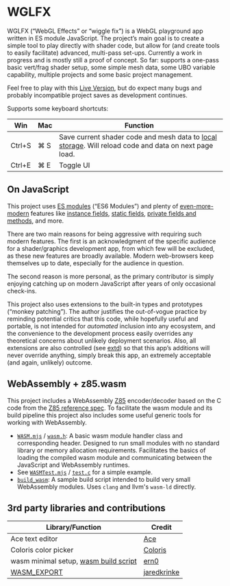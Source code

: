 # WGLFX
WGLFX (“WebGL Effects” or “wiggle fix”) is a WebGL playground app written in ES module JavaScript. The project’s main goal is to create a simple tool to play directly with shader code, but allow for (and create tools to easily facilitate) advanced, multi-pass set-ups. Currently a work in progress and is mostly still a proof of concept. So far: supports a one-pass basic vert/frag shader setup, some simple mesh data, some UBO variable capability, multiple projects and some basic project management.

Feel free to play with this [Live Version](https://tylermartin.net/wglfx), but do expect many bugs and probably incompatible project saves as development continues.

Supports some keyboard shortcuts:

| Win | Mac | Function |
| --- | --- | --- |
| Ctrl+S | ⌘ S | Save current shader code and mesh data to [local storage](https://developer.mozilla.org/en-US/docs/Web/API/Window/localStorage). Will reload code and data on next page load. |
| Ctrl+E | ⌘ E | Toggle UI |

## On JavaScript
This project uses [ES modules](https://developer.mozilla.org/en-US/docs/Web/JavaScript/Guide/Modules) (“ES6 Modules”) and plenty of [ even-more-modern](https://262.ecma-international.org/13.0/) features like [instance fields](https://developer.mozilla.org/en-US/docs/Web/JavaScript/Reference/Classes/Public_class_fields), [static fields](https://developer.mozilla.org/en-US/docs/Web/JavaScript/Reference/Classes/static), [private fields and methods](https://developer.mozilla.org/en-US/docs/Web/JavaScript/Reference/Classes/Private_properties), and more. 

There are two main reasons for being aggressive with requiring such modern features. The first is an acknowledgment of the specific audience for a shader/graphics development app, from which few will be excluded, as these new features are broadly available. Modern web-browsers keep themselves up to date, especially for the audience in question.

The second reason is more personal, as the primary contributor is simply enjoying catching up on modern JavaScript after years of only occasional check-ins.

This project also uses extensions to the built-in types and prototypes (“monkey patching”). The author justifies the out-of-vogue practice by reminding potential critics that this code, while hopefully useful and portable, is not intended for *automated* inclusion into any ecosystem, and the convenience to the development process easily overrides any theoretical concerns about unlikely deployment scenarios. Also, all extensions are also controlled (see [extd](02_DEPLOY/js/common/common-extension.mjs#L5-L13)) so that this app’s additions will never override anything, simply break this app, an extremely acceptable (and again, unlikely) outcome.

## WebAssembly + z85.wasm
This project includes a WebAssembly [Z85](https://rfc.zeromq.org/spec/32/) encoder/decoder based on the C code from the [Z85 reference spec](https://github.com/zeromq/rfc/blob/master/src/spec_32.c). To facilitate the wasm module and its build pipeline this project also includes some useful generic tools for working with WebAssembly.

- [`WASM.mjs`](02_DEPLOY/js/common/WASM.mjs) / [`wasm.h`](01_DEVELOP/wasm/wasm.h): A basic wasm module handler class and corresponding header. Designed to run small modules with no standard library or memory allocation requirements. Facilitates the basics of loading the compiled wasm module and communicating between the JavaScript and WebAssembly runtimes.
- See [`WASMTest.mjs`](02_DEPLOY/js/WASMTest.mjs) / [`test.c`](01_DEVELOP/wasm/test.c) for a simple example.
- [`build_wasm`](01_DEVELOP/wasm/build_wasm): A sample build script intended to build very small WebAssembly modules. Uses `clang` and llvm's `wasm-ld` directly.

## 3rd party libraries and contributions
| Library/Function | Credit |
| --- | --- |
| Ace text editor | [Ace](https://ace.c9.io) |
| Coloris color picker | [Coloris](https://coloris.js.org) |
| wasm minimal setup, [wasm build script](01_DEVELOP/wasm/build_wasm) | [ern0](https://github.com/ern0/howto-wasm-minimal) |
| [WASM_EXPORT](01_DEVELOP/wasm/wasm.h#L24-L26) | [jaredkrinke](https://github.com/jaredkrinke/wasm-c-string/blob/main/test/wasm-c-string-test.c) |
